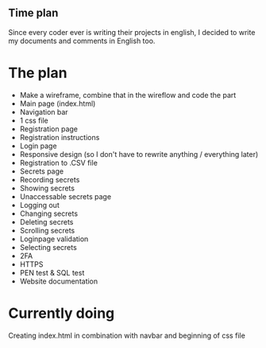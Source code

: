## Time plan

Since every coder ever is writing their projects in english, I decided to write my documents and comments in English too.

# The plan

- Make a wireframe, combine that in the wireflow and code the part
- Main page (index.html)
- Navigation bar
- 1 css file
- Registration page
- Registration instructions
- Login page
- Responsive design (so I don't have to rewrite anything / everything later)
- Registration to .CSV file
- Secrets page
- Recording secrets
- Showing secrets
- Unaccessable secrets page
- Logging out
- Changing secrets
- Deleting secrets
- Scrolling secrets
- Loginpage validation
- Selecting secrets
- 2FA
- HTTPS
- PEN test & SQL test
- Website documentation

# Currently doing

Creating index.html in combination with navbar and beginning of css file